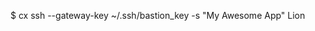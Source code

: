 <!-- post: deployment-gateway_accessing-your-servers-behind-the-gatewa -->


$ cx ssh --gateway-key ~/.ssh/bastion_key  -s "My Awesome App" Lion

